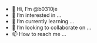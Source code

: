 - 👋 Hi, I’m @b0310je
- 👀 I’m interested in ...
- 🌱 I’m currently learning ...
- 💞️ I’m looking to collaborate on ...
- 📫 How to reach me ...

<!---
b0310je/b0310je is a ✨ special ✨ repository because its `README.md` (this file) appears on your GitHub profile.
You can click the Preview link to take a look at your changes.
--->
